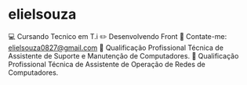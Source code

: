 # elielsouza

💻 Cursando Tecnico em T.i
✏️ Desenvolvendo Front
💬 Contate-me: elielsouza0827@gmail.com
🔧 Qualificação Profissional Técnica de Assistente de Suporte e Manutenção de Computadores.
📡 Qualificação Profissional Técnica de Assistente de Operação de Redes de Computadores.
